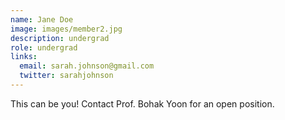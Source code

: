 ```yaml
---
name: Jane Doe
image: images/member2.jpg
description: undergrad
role: undergrad
links:
  email: sarah.johnson@gmail.com
  twitter: sarahjohnson
---
```


This can be you! Contact Prof. Bohak Yoon for an open position.

